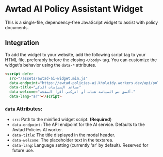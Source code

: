 # Awtad AI Policy Assistant Widget

This is a single-file, dependency-free JavaScript widget to assist with policy documents.

## Integration

To add the widget to your website, add the following script tag to your HTML file, preferably before the closing `</body>` tag. You can customize the widget's behavior using the `data-*` attributes.

```html
<script defer 
  src="/assets/awtad-ai-widget.min.js" 
  data-endpoint="https://awtad-policies-ai.kholaidy.workers.dev/api/policies-ai" 
  data-title="مساعد السياسات الذكي" 
  data-welcome="ألصق نص السياسة هنا… أو اتركني أقرأ الصفحة."
  data-lang="ar"></script>
```

### `data` Attributes:

- `src`: Path to the minified widget script. **(Required)**
- `data-endpoint`: The API endpoint for the AI service. Defaults to the Awtad Policies AI worker.
- `data-title`: The title displayed in the modal header.
- `data-welcome`: The placeholder text in the textarea.
- `data-lang`: Language setting (currently 'ar' by default). Reserved for future use.